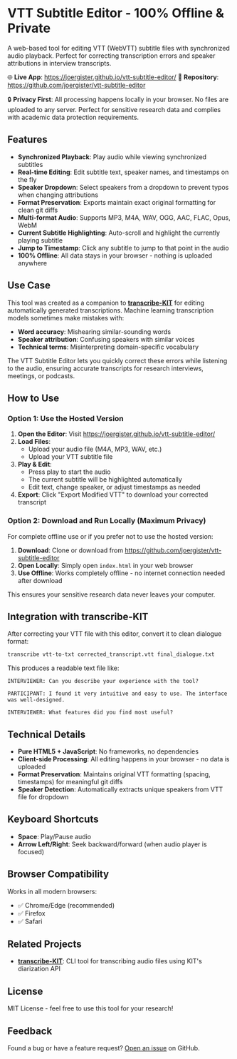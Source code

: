 # VTT Subtitle Editor - 100% Offline & Private

A web-based tool for editing VTT (WebVTT) subtitle files with synchronized audio playback. Perfect for correcting transcription errors and speaker attributions in interview transcripts.

🌐 **Live App**: https://joergister.github.io/vtt-subtitle-editor/
📁 **Repository**: https://github.com/joergister/vtt-subtitle-editor

🔒 **Privacy First**: All processing happens locally in your browser. No files are uploaded to any server. Perfect for sensitive research data and complies with academic data protection requirements.

## Features

- **Synchronized Playback**: Play audio while viewing synchronized subtitles
- **Real-time Editing**: Edit subtitle text, speaker names, and timestamps on the fly
- **Speaker Dropdown**: Select speakers from a dropdown to prevent typos when changing attributions
- **Format Preservation**: Exports maintain exact original formatting for clean git diffs
- **Multi-format Audio**: Supports MP3, M4A, WAV, OGG, AAC, FLAC, Opus, WebM
- **Current Subtitle Highlighting**: Auto-scroll and highlight the currently playing subtitle
- **Jump to Timestamp**: Click any subtitle to jump to that point in the audio
- **100% Offline**: All data stays in your browser - nothing is uploaded anywhere

## Use Case

This tool was created as a companion to **[transcribe-KIT](https://github.com/joergister/transcribe-KIT)** for editing automatically generated transcriptions. Machine learning transcription models sometimes make mistakes with:

- **Word accuracy**: Mishearing similar-sounding words
- **Speaker attribution**: Confusing speakers with similar voices
- **Technical terms**: Misinterpreting domain-specific vocabulary

The VTT Subtitle Editor lets you quickly correct these errors while listening to the audio, ensuring accurate transcripts for research interviews, meetings, or podcasts.

## How to Use

### Option 1: Use the Hosted Version
1. **Open the Editor**: Visit https://joergister.github.io/vtt-subtitle-editor/
2. **Load Files**:
   - Upload your audio file (M4A, MP3, WAV, etc.)
   - Upload your VTT subtitle file
3. **Play & Edit**:
   - Press play to start the audio
   - The current subtitle will be highlighted automatically
   - Edit text, change speaker, or adjust timestamps as needed
4. **Export**: Click "Export Modified VTT" to download your corrected transcript

### Option 2: Download and Run Locally (Maximum Privacy)

For complete offline use or if you prefer not to use the hosted version:

1. **Download**: Clone or download from https://github.com/joergister/vtt-subtitle-editor
2. **Open Locally**: Simply open `index.html` in your web browser
3. **Use Offline**: Works completely offline - no internet connection needed after download

This ensures your sensitive research data never leaves your computer.

## Integration with transcribe-KIT

After correcting your VTT file with this editor, convert it to clean dialogue format:

```bash
transcribe vtt-to-txt corrected_transcript.vtt final_dialogue.txt
```

This produces a readable text file like:
```
INTERVIEWER: Can you describe your experience with the tool?

PARTICIPANT: I found it very intuitive and easy to use. The interface was well-designed.

INTERVIEWER: What features did you find most useful?
```

## Technical Details

- **Pure HTML5 + JavaScript**: No frameworks, no dependencies
- **Client-side Processing**: All editing happens in your browser - no data is uploaded
- **Format Preservation**: Maintains original VTT formatting (spacing, timestamps) for meaningful git diffs
- **Speaker Detection**: Automatically extracts unique speakers from VTT file for dropdown

## Keyboard Shortcuts

- **Space**: Play/Pause audio
- **Arrow Left/Right**: Seek backward/forward (when audio player is focused)

## Browser Compatibility

Works in all modern browsers:
- ✅ Chrome/Edge (recommended)
- ✅ Firefox
- ✅ Safari

## Related Projects

- **[transcribe-KIT](https://github.com/joergister/transcribe-KIT)**: CLI tool for transcribing audio files using KIT's diarization API

## License

MIT License - feel free to use this tool for your research!

## Feedback

Found a bug or have a feature request? [Open an issue](https://github.com/joergister/vtt-subtitle-editor/issues) on GitHub.
